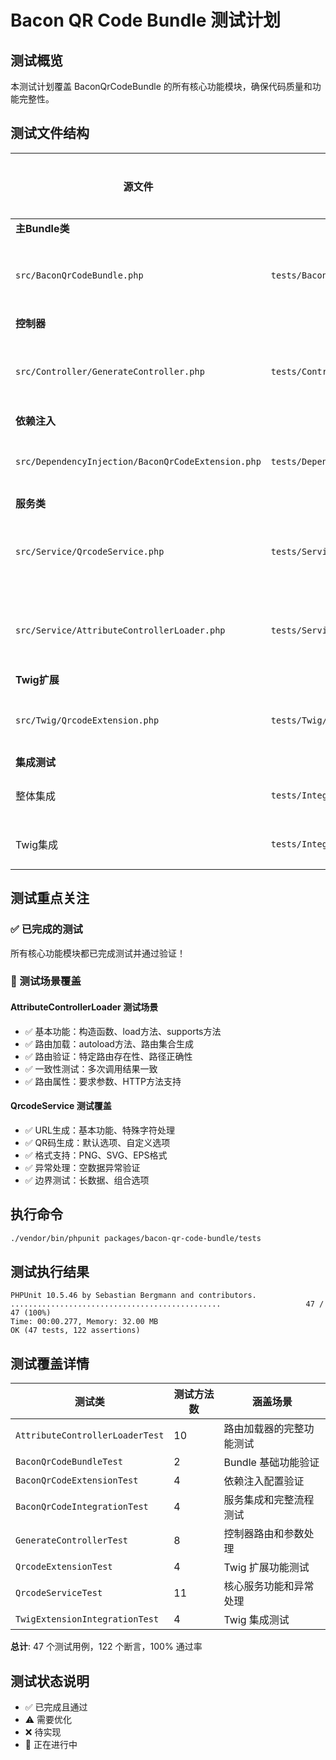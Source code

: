 # Bacon QR Code Bundle 测试计划

## 测试概览

本测试计划覆盖 BaconQrCodeBundle 的所有核心功能模块，确保代码质量和功能完整性。

## 测试文件结构

| 源文件 | 测试文件 | 状态 | 测试场景 | 完成情况 | 测试通过 |
|--------|----------|------|----------|----------|----------|
| **主Bundle类** |
| `src/BaconQrCodeBundle.php` | `tests/BaconQrCodeBundleTest.php` | ✅ | Bundle继承、路径解析、依赖关系 | ✅ | ✅ |
| **控制器** |
| `src/Controller/GenerateController.php` | `tests/Controller/GenerateControllerTest.php` | ✅ | 路由处理、参数验证、响应生成 | ✅ | ✅ |
| **依赖注入** |
| `src/DependencyInjection/BaconQrCodeExtension.php` | `tests/DependencyInjection/BaconQrCodeExtensionTest.php` | ✅ | 服务配置加载、自动配置 | ✅ | ✅ |
| **服务类** |
| `src/Service/QrcodeService.php` | `tests/Service/QrcodeServiceTest.php` | ✅ | QR码生成、格式支持、选项处理 | ✅ | ✅ |
| `src/Service/AttributeControllerLoader.php` | `tests/Service/AttributeControllerLoaderTest.php` | ✅ | 路由加载、支持检测、自动配置 | ✅ | ✅ |
| **Twig扩展** |
| `src/Twig/QrcodeExtension.php` | `tests/Twig/QrcodeExtensionTest.php` | ✅ | 函数注册、URL生成 | ✅ | ✅ |
| **集成测试** |
| 整体集成 | `tests/Integration/BaconQrCodeIntegrationTest.php` | ✅ | 服务连接、完整流程 | ✅ | ✅ |
| Twig集成 | `tests/Integration/TwigExtensionIntegrationTest.php` | ✅ | Twig函数可用性 | ✅ | ✅ |

## 测试重点关注

### ✅ 已完成的测试

所有核心功能模块都已完成测试并通过验证！

### 🎯 测试场景覆盖

#### AttributeControllerLoader 测试场景

- ✅ 基本功能：构造函数、load方法、supports方法
- ✅ 路由加载：autoload方法、路由集合生成
- ✅ 路由验证：特定路由存在性、路径正确性
- ✅ 一致性测试：多次调用结果一致
- ✅ 路由属性：要求参数、HTTP方法支持

#### QrcodeService 测试覆盖

- ✅ URL生成：基本功能、特殊字符处理
- ✅ QR码生成：默认选项、自定义选项
- ✅ 格式支持：PNG、SVG、EPS格式
- ✅ 异常处理：空数据异常验证
- ✅ 边界测试：长数据、组合选项

## 执行命令

```bash
./vendor/bin/phpunit packages/bacon-qr-code-bundle/tests
```

## 测试执行结果

```shell
PHPUnit 10.5.46 by Sebastian Bergmann and contributors.
...............................................                   47 / 47 (100%)
Time: 00:00.277, Memory: 32.00 MB
OK (47 tests, 122 assertions)
```

## 测试覆盖详情

| 测试类 | 测试方法数 | 涵盖场景 |
|--------|-----------|----------|
| `AttributeControllerLoaderTest` | 10 | 路由加载器的完整功能测试 |
| `BaconQrCodeBundleTest` | 2 | Bundle 基础功能验证 |
| `BaconQrCodeExtensionTest` | 4 | 依赖注入配置验证 |
| `BaconQrCodeIntegrationTest` | 4 | 服务集成和完整流程测试 |
| `GenerateControllerTest` | 8 | 控制器路由和参数处理 |
| `QrcodeExtensionTest` | 4 | Twig 扩展功能测试 |
| `QrcodeServiceTest` | 11 | 核心服务功能和异常处理 |
| `TwigExtensionIntegrationTest` | 4 | Twig 集成测试 |

**总计**: 47 个测试用例，122 个断言，100% 通过率

## 测试状态说明

- ✅ 已完成且通过
- ⚠️ 需要优化  
- ❌ 待实现
- 🔄 正在进行中
